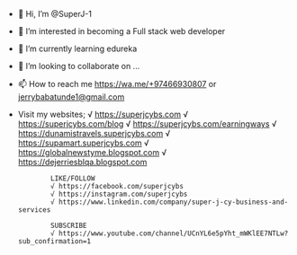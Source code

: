 - 👋 Hi, I’m @SuperJ-1
- 👀 I’m interested in becoming a Full stack web developer
- 🌱 I’m currently learning edureka
- 💞️ I’m looking to collaborate on ...
- 📫 How to reach me https://wa.me/+97466930807 or jerrybabatunde1@gmail.com
- Visit my websites;
              √ https://superjcybs.com
              √ https://superjcybs.com/blog
              √ https://superjcybs.com/earningways
              √ https://dunamistravels.superjcybs.com
              √ https://supamart.superjcybs.com
              √ https://globalnewstyme.blogspot.com
              √ https://dejerriesblqa.blogspot.com

              LIKE/FOLLOW
              √ https://facebook.com/superjcybs 
              √ https://instagram.com/superjcybs 
              √ https://www.linkedin.com/company/super-j-cy-business-and-services 

              SUBSCRIBE
              √ https://www.youtube.com/channel/UCnYL6e5pYht_mWKlEE7NTLw?sub_confirmation=1 

<!---
SuperJ-1/SuperJ-1 is a ✨ special ✨ repository because its `README.md` (this file) appears on your GitHub profile.
You can click the Preview link to take a look at your changes.
--->
